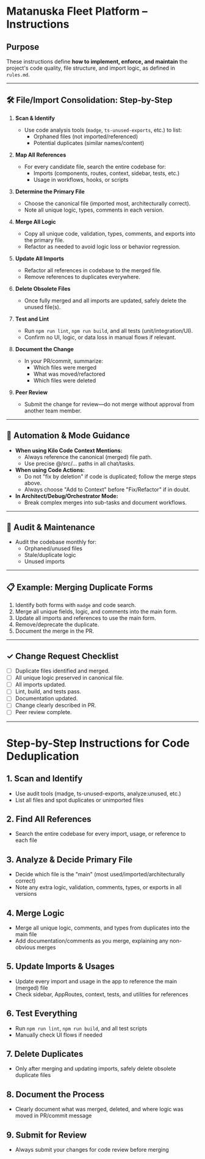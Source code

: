 # Matanuska Fleet Platform – Instructions

## Purpose
These instructions define **how to implement, enforce, and maintain** the project's code quality, file structure, and import logic, as defined in `rules.md`.

---

## 🛠️ File/Import Consolidation: Step-by-Step

1. **Scan & Identify**
   - Use code analysis tools (`madge`, `ts-unused-exports`, etc.) to list:
     - Orphaned files (not imported/referenced)
     - Potential duplicates (similar names/content)

2. **Map All References**
   - For every candidate file, search the entire codebase for:
     - Imports (components, routes, context, sidebar, tests, etc.)
     - Usage in workflows, hooks, or scripts

3. **Determine the Primary File**
   - Choose the canonical file (imported most, architecturally correct).
   - Note all unique logic, types, comments in each version.

4. **Merge All Logic**
   - Copy all unique code, validation, types, comments, and exports into the primary file.
   - Refactor as needed to avoid logic loss or behavior regression.

5. **Update All Imports**
   - Refactor all references in codebase to the merged file.
   - Remove references to duplicates everywhere.

6. **Delete Obsolete Files**
   - Once fully merged and all imports are updated, safely delete the unused file(s).

7. **Test and Lint**
   - Run `npm run lint`, `npm run build`, and all tests (unit/integration/UI).
   - Confirm no UI, logic, or data loss in manual flows if relevant.

8. **Document the Change**
   - In your PR/commit, summarize:
     - Which files were merged
     - What was moved/refactored
     - Which files were deleted

9. **Peer Review**
   - Submit the change for review—do not merge without approval from another team member.

---

## 🧭 Automation & Mode Guidance

- **When using Kilo Code Context Mentions:**
  - Always reference the canonical (merged) file path.
  - Use precise @/src/… paths in all chat/tasks.
- **When using Code Actions:**
  - Do not "fix by deletion" if code is duplicated; follow the merge steps above.
  - Always choose "Add to Context" before "Fix/Refactor" if in doubt.
- **In Architect/Debug/Orchestrator Mode:**
  - Break complex merges into sub-tasks and document workflows.

---

## 🔎 Audit & Maintenance

- Audit the codebase monthly for:
  - Orphaned/unused files
  - Stale/duplicate logic
  - Unused imports

---

## 📋 Example: Merging Duplicate Forms

1. Identify both forms with `madge` and code search.
2. Merge all unique fields, logic, and comments into the main form.
3. Update all imports and references to use the main form.
4. Remove/deprecate the duplicate.
5. Document the merge in the PR.

---

## ✓ Change Request Checklist

- [ ] Duplicate files identified and merged.
- [ ] All unique logic preserved in canonical file.
- [ ] All imports updated.
- [ ] Lint, build, and tests pass.
- [ ] Documentation updated.
- [ ] Change clearly described in PR.
- [ ] Peer review complete.

---

# Step-by-Step Instructions for Code Deduplication

## 1. Scan and Identify
- Use audit tools (madge, ts-unused-exports, analyze:unused, etc.)
- List all files and spot duplicates or unimported files

## 2. Find All References
- Search the entire codebase for every import, usage, or reference to each file

## 3. Analyze & Decide Primary File
- Decide which file is the "main" (most used/imported/architecturally correct)
- Note any extra logic, validation, comments, types, or exports in all versions

## 4. Merge Logic
- Merge all unique logic, comments, and types from duplicates into the main file
- Add documentation/comments as you merge, explaining any non-obvious merges

## 5. Update Imports & Usages
- Update every import and usage in the app to reference the main (merged) file
- Check sidebar, AppRoutes, context, tests, and utilities for references

## 6. Test Everything
- Run `npm run lint`, `npm run build`, and all test scripts
- Manually check UI flows if needed

## 7. Delete Duplicates
- Only after merging and updating imports, safely delete obsolete duplicate files

## 8. Document the Process
- Clearly document what was merged, deleted, and where logic was moved in PR/commit message

## 9. Submit for Review
- Always submit your changes for code review before merging
